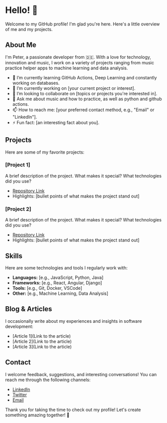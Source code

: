 # Hello! 👋

Welcome to my GitHub profile! I'm glad you're here. Here's a little overview of me and my projects.

## About Me

I'm Peter, a passionate developer from 🇩🇪. With a love for technology, innovation and music, I work on a variety of projects ranging from music practice helper apps to machine learning and data analysis.

- 🌱 I’m currently learning GitHub Actions, Deep Learning and constantly working on databases. 
- 🔭 I’m currently working on [your current project or interest].
- 👯 I’m looking to collaborate on [topics or projects you're interested in].
- 💬 Ask me about music and how to practice, as well as python and github actions.
- 📫 How to reach me: [your preferred contact method, e.g., "Email" or "LinkedIn"].
- ⚡ Fun fact: [an interesting fact about you].

## Projects

Here are some of my favorite projects:

### [Project 1]
A brief description of the project. What makes it special? What technologies did you use?

- [Repository Link](https://github.com/your-username/project1)
- Highlights: [bullet points of what makes the project stand out]

### [Project 2]
A brief description of the project. What makes it special? What technologies did you use?

- [Repository Link](https://github.com/your-username/project2)
- Highlights: [bullet points of what makes the project stand out]

## Skills

Here are some technologies and tools I regularly work with:

- **Languages:** [e.g., JavaScript, Python, Java]
- **Frameworks:** [e.g., React, Angular, Django]
- **Tools:** [e.g., Git, Docker, VSCode]
- **Other:** [e.g., Machine Learning, Data Analysis]

## Blog & Articles

I occasionally write about my experiences and insights in software development:

- [Article 1](Link to the article)
- [Article 2](Link to the article)
- [Article 3](Link to the article)

## Contact

I welcome feedback, suggestions, and interesting conversations! You can reach me through the following channels:

- [LinkedIn](https://www.linkedin.com/in/your-profile)
- [Twitter](https://twitter.com/your-profile)
- [Email](mailto:your.email@example.com)

Thank you for taking the time to check out my profile! Let's create something amazing together! 🚀